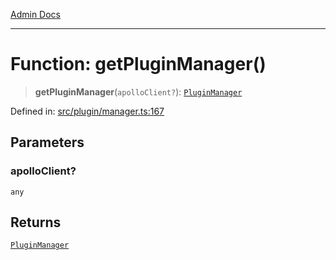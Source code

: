 [Admin Docs](/)

***

# Function: getPluginManager()

> **getPluginManager**(`apolloClient?`): [`PluginManager`](../classes/PluginManager.md)

Defined in: [src/plugin/manager.ts:167](https://github.com/PalisadoesFoundation/talawa-admin/blob/main/src/plugin/manager.ts#L167)

## Parameters

### apolloClient?

`any`

## Returns

[`PluginManager`](../classes/PluginManager.md)
